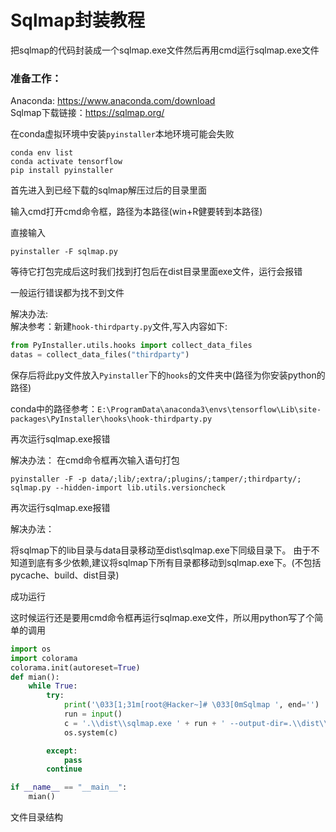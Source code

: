 # Sqlmap封装教程

把sqlmap的代码封装成一个sqlmap.exe文件然后再用cmd运行sqlmap.exe文件  

### 准备工作：
Anaconda: https://www.anaconda.com/download  
Sqlmap下载链接：https://sqlmap.org/  

在conda虚拟环境中安装`pyinstaller`本地环境可能会失败  
```
conda env list
conda activate tensorflow
pip install pyinstaller
```

首先进入到已经下载的sqlmap解压过后的目录里面


输入cmd打开cmd命令框，路径为本路径(win+R健要转到本路径)


直接输入
```
pyinstaller -F sqlmap.py
```
等待它打包完成后这时我们找到打包后在dist目录里面exe文件，运行会报错  



一般运行错误都为找不到文件


解决办法:  
解决参考：新建`hook-thirdparty.py`文件,写入内容如下:
```py
from PyInstaller.utils.hooks import collect_data_files
datas = collect_data_files("thirdparty")
```
保存后将此py文件放入`Pyinstaller`下的`hooks`的文件夹中(路径为你安装python的路径)


conda中的路径参考：`E:\ProgramData\anaconda3\envs\tensorflow\Lib\site-packages\PyInstaller\hooks\hook-thirdparty.py`

再次运行sqlmap.exe报错


解决办法：
在cmd命令框再次输入语句打包  
```
pyinstaller -F -p data/;lib/;extra/;plugins/;tamper/;thirdparty/; sqlmap.py --hidden-import lib.utils.versioncheck
```


再次运行sqlmap.exe报错

解决办法：

将sqlmap下的lib目录与data目录移动至dist\sqlmap.exe下同级目录下。
由于不知道到底有多少依赖,建议将sqlmap下所有目录都移动到sqlmap.exe下。(不包括 pycache、build、dist目录)

成功运行


这时候运行还是要用cmd命令框再运行sqlmap.exe文件，所以用python写了个简单的调用
```py
import os
import colorama
colorama.init(autoreset=True)
def mian():
    while True:
        try:
            print('\033[1;31m[root@Hacker~]# \033[0mSqlmap ', end='')
            run = input()
            c = '.\\dist\\sqlmap.exe ' + run + ' --output-dir=.\\dist\\output\\'
            os.system(c)

        except:
            pass
        continue

if __name__ == "__main__":
    mian()

```

文件目录结构

